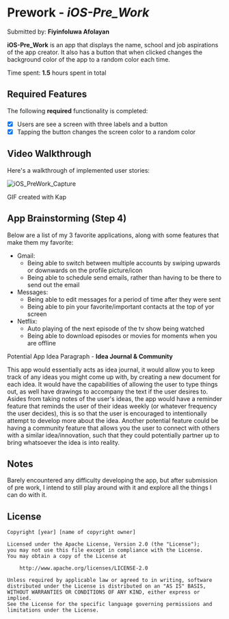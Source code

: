 # Prework - *iOS-Pre_Work*

Submitted by: **Fiyinfoluwa Afolayan**

**iOS-Pre_Work** is an app that displays the name, school and job aspirations of
the app creator. It also has a button that when clicked changes the background
color of the app to a random color each time.

Time spent: **1.5** hours spent in total

## Required Features

The following **required** functionality is completed:

- [x] Users are see a screen with three labels and a button
- [x] Tapping the button changes the screen color to a random color
 
## Video Walkthrough

Here's a walkthrough of implemented user stories:

![iOS_PreWork_Capture](https://github.com/fiyinfoluwaafol/Codepath-PreWork/assets/112602670/5137f103-c846-4dd6-a6ed-e98e82acb26a)

<!-- Replace this with whatever GIF tool you used! -->
GIF created with Kap  
<!-- Recommended tools:
[Kap](https://getkap.co/) for macOS
[ScreenToGif](https://www.screentogif.com/) for Windows
[peek](https://github.com/phw/peek) for Linux. -->

## App Brainstorming (Step 4)

Below are a list of my 3 favorite applications, along with some features that make
them my favorite:

- Gmail:
    - Being able to switch between multiple accounts by swiping upwards or downwards on the profile picture/icon
    - Being able to schedule send emails, rather than having to be there to send out
    the email
- Messages:
    - Being able to edit messages for a period of time after they were sent
    - Being able to pin your favorite/important contacts at the top of yor screen
- Netflix:
    - Auto playing of the next episode of the tv show being watched
    - Being able to download episodes or movies for moments when you are offline
    
Potential App Idea Paragraph - **Idea Journal & Community**

This app would essentially acts as idea journal, it would allow you to keep track
of any ideas you might come up with, by creating a new document for each idea. It
would have the capabilities of allowing the user to type things out, as well have
drawings to accompany the text if the user desires to. Asides from taking notes of
the user's ideas, the app would have a reminder feature that reminds the user of
their ideas weekly (or whatever frequency the user decides), this is so that the
user is encouraged to intentionally attempt to develop more about the idea.
Another potential feature could be having a community feature that allows you the
user to connect with others with a similar idea/innovation, such that they could
potentially partner up to bring whatsoever the idea is into reality.

## Notes

Barely encountered any difficulty developing the app, but after submission of
pre work, I intend to still play around with it and explore all the things I can
do with it.

## License

    Copyright [year] [name of copyright owner]

    Licensed under the Apache License, Version 2.0 (the "License");
    you may not use this file except in compliance with the License.
    You may obtain a copy of the License at

        http://www.apache.org/licenses/LICENSE-2.0

    Unless required by applicable law or agreed to in writing, software
    distributed under the License is distributed on an "AS IS" BASIS,
    WITHOUT WARRANTIES OR CONDITIONS OF ANY KIND, either express or implied.
    See the License for the specific language governing permissions and
    limitations under the License.
